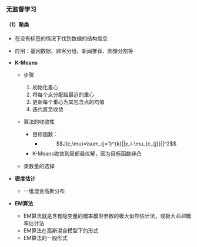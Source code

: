 ### 无监督学习

#### （1）聚类

- 在没有标签的情况下找到数据的结构信息
- 应用：基因数据、顾客分组、新闻推荐、图像分割等

- **K-Means**
  - 步骤
    1. 初始化重心
    1. 将每个点分配给最近的重心
    1. 更新每个重心为其包含点的均值
    1. 迭代直至收敛

  - 算法的收敛性
    - 目标函数：
      - $$J(c,\mu)=\sum_{j=1}^{k}||x_i-\mu_{c_{j}}||^2$$
    - K-Means收敛到局部最优解，因为目标函数非凸
  - 类数量的选择

- **密度估计**
  - 一维混合高斯分布

- **EM算法**
  - EM算法就是含有隐变量的概率模型参数的极大似然估计法，或极大*后验*概率估计法
  - EM算法在高斯混合模型下的形式
  - EM算法的一般形式

